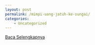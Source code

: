 ```yaml
---
layout: post
permalink: /mimpi-uang-jatuh-ke-sungai/
categories:
    - Uncategorized
---
```


[Baca Selengkapnya](/03)